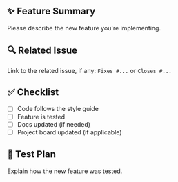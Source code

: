 ## ✨ Feature Summary

Please describe the new feature you're implementing.

## 🔍 Related Issue

Link to the related issue, if any: `Fixes #...` or `Closes #...`

## ✅ Checklist

- [ ] Code follows the style guide
- [ ] Feature is tested
- [ ] Docs updated (if needed)
- [ ] Project board updated (if applicable)

## 🧪 Test Plan

Explain how the new feature was tested.

